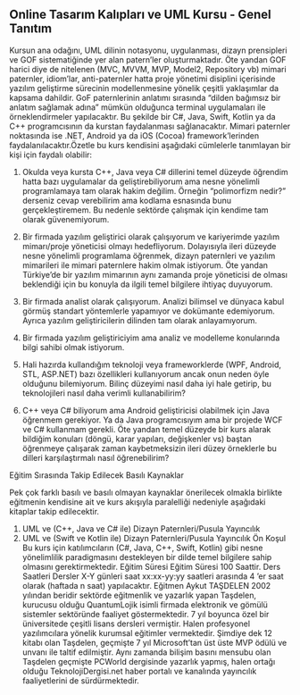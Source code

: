 ## Online Tasarım Kalıpları ve UML Kursu - Genel Tanıtım

Kursun ana odağını, UML dilinin notasyonu, uygulanması, dizayn prensipleri ve GOF sistematiğinde yer alan patern’ler oluşturmaktadır. Öte yandan GOF harici diye de nitelenen (MVC, MVVM, MVP, Model2, Repository vb) mimari paternler, idiom’lar, anti-paternler hatta proje yönetimi disiplini içerisinde yazılım geliştirme sürecinin modellenmesine yönelik çeşitli yaklaşımlar da kapsama dahildir. GoF paternlerinin anlatımı sırasında “dilden bağımsız bir anlatım sağlamak adına” mümkün olduğunca terminal uygulamaları ile örneklendirmeler yapılacaktır. Bu şekilde bir C#, Java, Swift, Kotlin ya da C++ programcısının da kurstan faydalanması sağlanacaktır. Mimari paternler noktasında ise .NET, Android ya da iOS (Cocoa) framework’lerinden faydalanılacaktır.Özetle bu kurs kendisini aşağıdaki cümlelerle tanımlayan bir kişi için faydalı olabilir:

1.	Okulda veya kursta C++, Java veya C# dillerini temel düzeyde öğrendim hatta bazı uygulamalar da geliştirebiliyorum ama nesne yönelimli programlamaya tam olarak hakim değilim. Örneğin “polimorfizm nedir?” derseniz cevap verebilirim ama kodlama esnasında bunu gerçekleştiremem. Bu nedenle sektörde çalışmak için kendime tam olarak güvenemiyorum.

2.	Bir firmada yazılım geliştirici olarak çalışıyorum ve kariyerimde yazılım mimarı/proje yöneticisi olmayı hedefliyorum. Dolayısıyla ileri düzeyde nesne yönelimli programlama öğrenmek, dizayn paternleri ve yazılım mimarileri ile mimari paternlere hakim olmak istiyorum. Öte yandan Türkiye’de bir yazılım mimarının aynı zamanda proje yöneticisi de olması beklendiği için bu konuyla da ilgili temel bilgilere ihtiyaç duyuyorum.

3.	Bir firmada analist olarak çalışıyorum. Analizi bilimsel ve dünyaca kabul görmüş standart yöntemlerle yapamıyor ve dokümante edemiyorum. Ayrıca yazılım geliştiricilerin dilinden tam olarak anlayamıyorum.

4.	Bir firmada yazılım geliştiriciyim ama analiz ve modelleme konularında bilgi sahibi olmak istiyorum.

5.	Hali hazırda kullandığım teknoloji veya frameworklerde (WPF, Android, STL, ASP.NET) bazı özellikleri kullanıyorum ancak onun neden öyle olduğunu bilemiyorum. Bilinç düzeyimi nasıl daha iyi hale getirip, bu teknolojileri nasıl daha verimli kullanabilirim?

6.	C++ veya C# biliyorum ama Android geliştiricisi olabilmek için Java öğrenmem gerekiyor. Ya da Java programcısıyım ama bir projede WCF ve C# kullanmam gerekli. Öte yandan temel düzeyde bir kurs alarak bildiğim konuları (döngü, karar yapıları, değişkenler vs) baştan öğrenmeye çalışarak zaman kaybetmeksizin ileri düzey örneklerle bu dilleri karşılaştırmalı nasıl öğrenebilirim?  

Eğitim Sırasında Takip Edilecek Basılı Kaynaklar

Pek çok farklı basılı ve basılı olmayan kaynaklar önerilecek olmakla birlikte eğitmenin kendisine ait ve kurs akışıyla paralelliği nedeniyle aşağıdaki kitaplar takip edilecektir.

1.	UML ve (C++, Java ve C# ile) Dizayn Paternleri/Pusula Yayıncılık
2.	UML ve (Swift ve Kotlin ile) Dizayn Paternleri/Pusula Yayıncılık
Ön Koşul
Bu kurs için katılımcıların (C#, Java, C++, Swift, Kotlin) gibi nesne yönelimlilik paradigmasını destekleyen bir dilde temel bilgilere sahip olmasını gerektirmektedir.
Eğitim Süresi
Eğitim Süresi 100 Saattir.
Ders Saatleri
Dersler X-Y günleri saat xx:xx-yy:yy saatleri arasında 4 ’er saat olarak (haftada n saat) yapılacaktır.
Eğitmen
Aykut TAŞDELEN 2002 yılından beridir sektörde eğitmenlik ve yazarlık yapan Taşdelen, kurucusu olduğu QuantumLojik isimli firmada elektronik ve gömülü sistemler sektöründe faaliyet göstermektedir. 7 yıl boyunca özel bir üniversitede çeşitli lisans dersleri vermiştir. Halen profesyonel yazılımcılara yönelik kurumsal eğitimler vermektedir. Şimdiye dek 12 kitabı olan Taşdelen, geçmişte 7 yıl Microsoft’tan üst üste MVP ödülü ve unvanı ile taltif edilmiştir. Aynı zamanda bilişim basını mensubu olan Taşdelen geçmişte PCWorld dergisinde yazarlık yapmış, halen ortağı olduğu TeknolojiDergisi.net haber portalı ve kanalında yayıncılık faaliyetlerini de sürdürmektedir.


